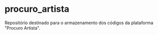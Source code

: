 # procuro_artista
Repositório destinado para o armazenamento dos códigos da plataforma "Procuro Artista". 

